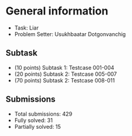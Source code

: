 # General information
- Task: Liar
- Problem Setter: Usukhbaatar Dotgonvanchig

## Subtask
- (10 points) Subtask 1: Testcase 001-004
- (20 points) Subtask 2: Testcase 005-007
- (70 points) Subtask 2: Testcase 008-011

## Submissions
- Total submissions: 429
- Fully solved: 31
- Partially solved: 15